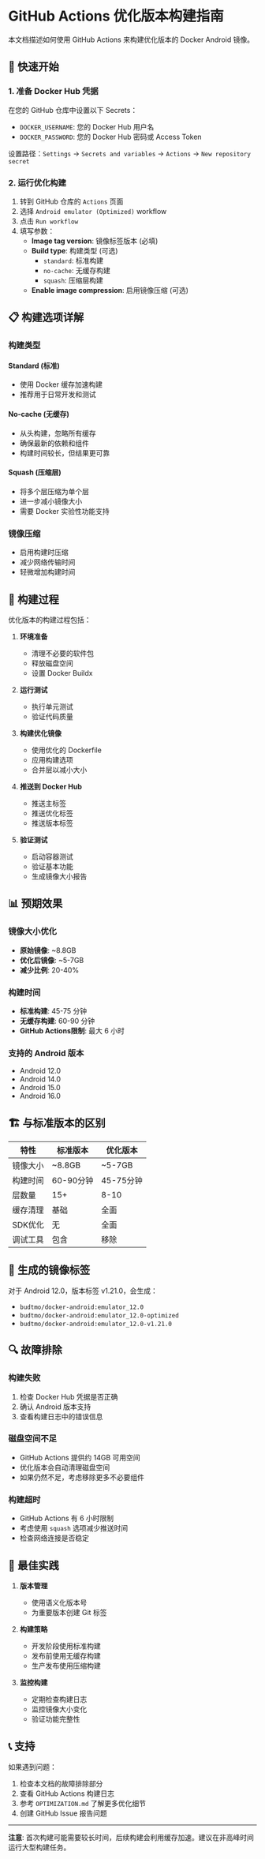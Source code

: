 # GitHub Actions 优化版本构建指南

本文档描述如何使用 GitHub Actions 来构建优化版本的 Docker Android 镜像。

## 🚀 快速开始

### 1. 准备 Docker Hub 凭据

在您的 GitHub 仓库中设置以下 Secrets：

- `DOCKER_USERNAME`: 您的 Docker Hub 用户名
- `DOCKER_PASSWORD`: 您的 Docker Hub 密码或 Access Token

设置路径：`Settings` → `Secrets and variables` → `Actions` → `New repository secret`

### 2. 运行优化构建

1. 转到 GitHub 仓库的 `Actions` 页面
2. 选择 `Android emulator (Optimized)` workflow
3. 点击 `Run workflow`
4. 填写参数：
   - **Image tag version**: 镜像标签版本 (必填)
   - **Build type**: 构建类型 (可选)
     - `standard`: 标准构建
     - `no-cache`: 无缓存构建
     - `squash`: 压缩层构建
   - **Enable image compression**: 启用镜像压缩 (可选)

## 📋 构建选项详解

### 构建类型

#### Standard (标准)
- 使用 Docker 缓存加速构建
- 推荐用于日常开发和测试

#### No-cache (无缓存)
- 从头构建，忽略所有缓存
- 确保最新的依赖和组件
- 构建时间较长，但结果更可靠

#### Squash (压缩层)
- 将多个层压缩为单个层
- 进一步减小镜像大小
- 需要 Docker 实验性功能支持

### 镜像压缩
- 启用构建时压缩
- 减少网络传输时间
- 轻微增加构建时间

## 🔧 构建过程

优化版本的构建过程包括：

1. **环境准备**
   - 清理不必要的软件包
   - 释放磁盘空间
   - 设置 Docker Buildx

2. **运行测试**
   - 执行单元测试
   - 验证代码质量

3. **构建优化镜像**
   - 使用优化的 Dockerfile
   - 应用构建选项
   - 合并层以减小大小

4. **推送到 Docker Hub**
   - 推送主标签
   - 推送优化标签
   - 推送版本标签

5. **验证测试**
   - 启动容器测试
   - 验证基本功能
   - 生成镜像大小报告

## 📊 预期效果

### 镜像大小优化
- **原始镜像**: ~8.8GB
- **优化后镜像**: ~5-7GB
- **减少比例**: 20-40%

### 构建时间
- **标准构建**: 45-75 分钟
- **无缓存构建**: 60-90 分钟
- **GitHub Actions限制**: 最大 6 小时

### 支持的 Android 版本
- Android 12.0
- Android 14.0  
- Android 15.0
- Android 16.0

## 🏗️ 与标准版本的区别

| 特性 | 标准版本 | 优化版本 |
|------|----------|----------|
| 镜像大小 | ~8.8GB | ~5-7GB |
| 构建时间 | 60-90分钟 | 45-75分钟 |
| 层数量 | 15+ | 8-10 |
| 缓存清理 | 基础 | 全面 |
| SDK优化 | 无 | 全面 |
| 调试工具 | 包含 | 移除 |

## 📝 生成的镜像标签

对于 Android 12.0，版本标签 v1.21.0，会生成：

- `budtmo/docker-android:emulator_12.0`
- `budtmo/docker-android:emulator_12.0-optimized`  
- `budtmo/docker-android:emulator_12.0-v1.21.0`

## 🔍 故障排除

### 构建失败
1. 检查 Docker Hub 凭据是否正确
2. 确认 Android 版本支持
3. 查看构建日志中的错误信息

### 磁盘空间不足
- GitHub Actions 提供约 14GB 可用空间
- 优化版本会自动清理磁盘空间
- 如果仍然不足，考虑移除更多不必要组件

### 构建超时
- GitHub Actions 有 6 小时限制
- 考虑使用 `squash` 选项减少推送时间
- 检查网络连接是否稳定

## 🎯 最佳实践

1. **版本管理**
   - 使用语义化版本号
   - 为重要版本创建 Git 标签

2. **构建策略**
   - 开发阶段使用标准构建
   - 发布前使用无缓存构建
   - 生产发布使用压缩构建

3. **监控构建**
   - 定期检查构建日志
   - 监控镜像大小变化
   - 验证功能完整性

## 📞 支持

如果遇到问题：

1. 检查本文档的故障排除部分
2. 查看 GitHub Actions 构建日志
3. 参考 `OPTIMIZATION.md` 了解更多优化细节
4. 创建 GitHub Issue 报告问题

---

**注意**: 首次构建可能需要较长时间，后续构建会利用缓存加速。建议在非高峰时间运行大型构建任务。 